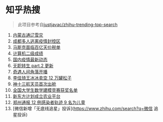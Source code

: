# 知乎热搜

> 此项目参考自[justjavac/zhihu-trending-top-search](https://github.com/justjavac/zhihu-trending-top-search/blob/main/utils.ts)

<!-- BEGIN -->
  <!-- 最后更新时间:Tue Nov 09 2021 05:09:46 GMT+0000 (Coordinated Universal Time) -->
  1. [内蒙古通辽雪灾](https://www.zhihu.com/search?q=通辽雪灾)
1. [成都多人逃离疫情封控区](https://www.zhihu.com/search?q=成都环球中心)
1. [马斯克面临百亿天价税单](https://www.zhihu.com/search?q=马斯克)
1. [计算机二级成绩](https://www.zhihu.com/search?q=计算机二级)
1. [国内疫情最新动态](https://www.zhihu.com/search?q=疫情)
1. [无职转生 part.2 更新](https://www.zhihu.com/search?q=无职转生)
1. [奇遇人间角落开播](https://www.zhihu.com/search?q=奇遇人间角落)
1. [李佳琦王冰冰卖空 12 万罐松子](https://www.zhihu.com/search?q=李佳琦王冰冰)
1. [神十三航天员首次出舱](https://www.zhihu.com/search?q=神十三出舱)
1. [全国大学生数学建模竞赛获奖名单](https://www.zhihu.com/search?q=数学建模)
1. [新东方计划成立农业平台](https://www.zhihu.com/search?q=新东方)
1. [郑州通报 12 例感染者轨迹 9 名为儿童](https://www.zhihu.com/search?q=郑州疫情)
1. [微信新增「无底线追星」投诉](https://www.zhihu.com/search?q=微信 追星投诉)
  <!-- END -->